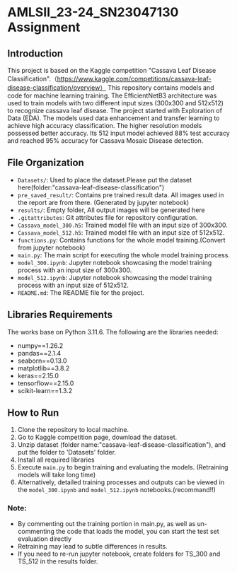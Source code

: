 # AMLSII_23-24_SN23047130 Assignment
## 

## Introduction
This project is based on the Kaggle competition "Cassava Leaf Disease Classification".（https://www.kaggle.com/competitions/cassava-leaf-disease-classification/overview）
This repository contains models and code for machine learning training. The EfficientNetB3 architecture was used to train models with two different input sizes (300x300 and 512x512) to recognize cassava leaf disease. The project started with Exploration of Data (EDA). The models used data enhancement and transfer learning to achieve high accuracy classification. The higher resolution models possessed better accuracy. Its 512 input model achieved 88% test accuracy and reached 95% accuracy for Cassava Mosaic Disease detection. 

## File Organization
- `Datasets/`: Used to place the dataset.Please put the dataset here(folder:"cassava-leaf-disease-classification")
- `pre_saved_result/`: Contains pre trained result data. All images used in the report are from there. (Generated by jupyter notebook)
- `results/`: Empty folder, All output images will be generated here
- `.gitattributes`: Git attributes file for repository configuration.
- `Cassava_model_300.h5`: Trained model file with an input size of 300x300.
- `Cassava_model_512.h5`: Trained model file with an input size of 512x512.
- `functions.py`: Contains functions for the whole model training.(Convert from jupyter notebook)
- `main.py`: The main script for executing the whole model training process. 
- `model_300.ipynb`: Jupyter notebook showcasing the model training process with an input size of 300x300.
- `model_512.ipynb`: Jupyter notebook showcasing the model training process with an input size of 512x512.
- `README.md`: The README file for the project.

## Libraries Requirements
The works base on Python 3.11.6. The following are the libraries needed:
- numpy==1.26.2
- pandas==2.1.4
- seaborn==0.13.0
- matplotlib==3.8.2
- keras==2.15.0
- tensorflow==2.15.0
- scikit-learn==1.3.2

## How to Run
1. Clone the repository to local machine.
2. Go to Kaggle competition page, download the dataset.
3. Unzip dataset (folder name:"cassava-leaf-disease-classification"), and put the folder to 'Datasets' folder.
4. Install all required libraries 
5. Execute `main.py` to begin training and evaluating the models. (Retraining models will take long time)
6. Alternatively, detailed training processes and outputs can be viewed in the `model_300.ipynb` and `model_512.ipynb` notebooks.(recommand!!)

   
### Note:
- By commenting out the training portion in main.py, as well as un-commenting the code that loads the model, you can start the test set evaluation directly
- Retraining may lead to subtle differences in results.
- If you need to re-run jupyter notebook, create folders for TS_300 and TS_512 in the results folder.








